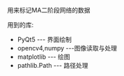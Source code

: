 用来标记MA二阶段网络的数据

用到的库:
- PyQt5 --- 界面绘制
- opencv4,numpy ---图像读取与处理
- matplotlib --- 绘图
- pathlib.Path --- 路径处理
